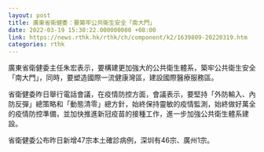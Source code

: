 ```yaml
---
layout: post
title: 廣東省衛健委：要築牢公共衛生安全「南大門」
date: 2022-03-19 15:30:22.000000000 +08:00
link: https://news.rthk.hk/rthk/ch/component/k2/1639809-20220319.htm
categories: rthk
---
```


廣東省衛健委主任朱宏表示，要構建更加強大的公共衛生體系，築牢公共衛生安全「南大門」，同時，要塑造國際一流健康灣區，建設國際醫療服務區。

省衛健委昨日舉行電話會議，在疫情防控方面，會議表示，要堅持「外防輸入、內防反彈」總策略和「動態清零」總方針，始終保持靈敏的疫情監測，始終做好萬全的疫情防控準備，並加快推進新冠疫苗的接種工作，進一步加強公共衛生體系建設。

省衛健委公布昨日新增47宗本土確診病例，深圳有46宗、廣州1宗。

